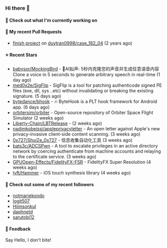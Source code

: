 ### Hi there 👋

#### 👷 Check out what I'm currently working on

#### 🔨 My recent Pull Requests

- [finish project](https://github.com/duytran0998/case_182_04/pull/1) on [duytran0998/case_182_04](https://github.com/duytran0998/case_182_04) (2 years ago)

#### ⭐ Recent Stars

- [babysor/MockingBird](https://github.com/babysor/MockingBird) - 🚀AI拟声: 5秒内克隆您的声音并生成任意语音内容 Clone a voice in 5 seconds to generate arbitrary speech in real-time (1 day ago)
- [med0x2e/SigFlip](https://github.com/med0x2e/SigFlip) - SigFlip is a tool for patching authenticode signed PE files (exe, dll, sys ..etc) without invalidating or breaking the existing signature. (5 days ago)
- [bytedance/bhook](https://github.com/bytedance/bhook) - 🔥 ByteHook is a PLT hook framework for Android app. (6 days ago)
- [orbitersim/orbiter](https://github.com/orbitersim/orbiter) - Open-source repository of Orbiter Space Flight Simulator (2 weeks ago)
- [Liberty-Chain/LBTRelease](https://github.com/Liberty-Chain/LBTRelease) -  (2 weeks ago)
- [nadimkobeissi/appleprivacyletter](https://github.com/nadimkobeissi/appleprivacyletter) - An open letter against Apple&#39;s new privacy-invasive client-side content scanning. (3 weeks ago)
- [0x727/ShuiZe_0x727](https://github.com/0x727/ShuiZe_0x727) - 信息收集自动化工具 (3 weeks ago)
- [bats3c/ADCSPwn](https://github.com/bats3c/ADCSPwn) - A tool to escalate privileges in an active directory network by coercing authenticate from machine accounts and relaying to the certificate service. (3 weeks ago)
- [GPUOpen-Effects/FidelityFX-FSR](https://github.com/GPUOpen-Effects/FidelityFX-FSR) - FidelityFX Super Resolution (4 weeks ago)
- [lyft/Hammer](https://github.com/lyft/Hammer) - iOS touch synthesis library (4 weeks ago)

#### 👯 Check out some of my recent followers

- [notmariekondo](https://github.com/notmariekondo)
- [logit507](https://github.com/logit507)
- [Hiimsonkul](https://github.com/Hiimsonkul)
- [daphnetd](https://github.com/daphnetd)
- [sarutobi12](https://github.com/sarutobi12)

#### 💬 Feedback

Say Hello, I don't bite!